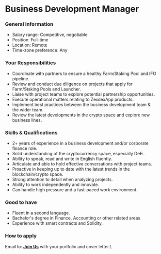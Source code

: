 # Business Development Manager

### General Information

- Salary range: Competitive, negotiable
- Position: Full-time
- Location: Remote
- Time-zone preference: Any

### Your Responsibilities

- Coordinate with partners to ensure a healthy Farm/Staking Pool and IFO pipeline.
- Review and conduct due diligence on projects that apply for Farm/Staking Pools and Launcher.
- Liaise with project teams to explore potential partnership opportunities.
- Execute operational matters relating to ZexdexApp products.
- Implement best practices between the business development team & the wider team.
- Review the latest developments in the crypto space and explore new business lines.

### Skills & Qualifications

- 2+ years of experience in a business development and/or corporate finance role.
- Solid understanding of the cryptocurrency space, especially DeFi.
- Ability to speak, read and write in English fluently.
- Articulate and able to hold effective conversations with project teams.
- Proactive in keeping up to date with the latest trends in the blockchain/crypto space.
- Strong attention to detail when analyzing projects.
- Ability to work independently and innovate.
- Can handle high pressure and a fast-paced work environment.

### Good to have

- Fluent in a second language.
- Bachelor's degree in Finance, Accounting or other related areas.
- Experience with smart contracts and Solidity.

### How to apply

Email to: **[Join Us](mailto:joinus@zexdex.app)** with your portfolio and cover letter.\

